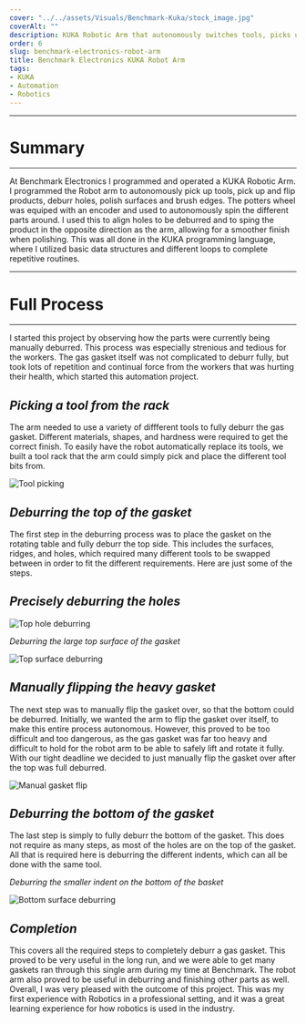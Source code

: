 ```yaml
---
cover: "../../assets/Visuals/Benchmark-Kuka/stock_image.jpg"
coverAlt: ""
description: KUKA Robotic Arm that autonomously switches tools, picks up brushes, deburrs product surfaces and holes, and picks / racks products.
order: 6
slug: benchmark-electronics-robot-arm
title: Benchmark Electronics KUKA Robot Arm
tags:
- KUKA
- Automation
- Robotics
---
```

***
# **Summary**


***
At Benchmark Electronics I programmed and operated a KUKA Robotic Arm. I programmed the Robot arm to autonomously pick up tools, pick up and flip products, deburr holes, polish surfaces and brush edges. The potters wheel was equiped with an encoder and used to autonomously spin the different parts around. I used this to align holes to be deburred and to sping the product in the opposite direction as the arm, allowing for a smoother finish when polishing. This was all done in the KUKA programming language, where I utilized basic data structures and different loops to complete repetitive routines.


***
# **Full Process**
***

I started this project by observing how the parts were currently being manually deburred. This process was especially strenious and tedious for the workers. The gas gasket itself was not complicated to deburr fully, but took lots of repetition and continual force from the workers that was hurting their health, which started this automation project.

## **_Picking a tool from the rack_**
The arm needed to use a variety of diffferent tools to fully deburr the gas gasket. Different materials, shapes, and hardness were required to get the correct finish. To easily have the robot automatically replace its tools, we built a tool rack that the arm could simply pick and place the different tool bits from.

![Tool picking](../../assets/Visuals/Benchmark-Kuka/toolpick.gif)


## **_Deburring the top of the gasket_**
The first step in the deburring process was to place the gasket on the rotating table and fully deburr the top side. This includes the surfaces, ridges, and holes, which required many different tools to be swapped between in order to fit the different requirements. Here are just some of the steps. 

## _Precisely deburring the holes_

![Top hole deburring](../../assets/Visuals/Benchmark-Kuka/robot3.gif)


*Deburring the large top surface of the gasket*

![Top surface deburring](../../assets/Visuals/Benchmark-Kuka/robot2.gif)


## **_Manually flipping the heavy gasket_**
The next step was to manually flip the gasket over, so that the bottom could be deburred. Initially, we wanted the arm to flip the gasket over itself, to make this entire process autonomous. However, this proved to be too difficult and too dangerous, as the gas gasket was far too heavy and difficult to hold for the robot arm to be able to safely lift and rotate it fully. With our tight deadline we decided to just manually flip the gasket over after the top was full deburred.

![Manual gasket flip](../../assets/Visuals/Benchmark-Kuka/manual_flip.gif)

## **_Deburring the bottom of the gasket_**
The last step is simply to fully deburr the bottom of the gasket. This does not require as many steps, as most of the holes are on the top of the gasket. All that is required here is deburring the different indents, which can all be done with the same tool.

_Deburring the smaller indent on the bottom of the basket_

![Bottom surface deburring](../../assets/Visuals/Benchmark-Kuka/robot1.gif)

## **_Completion_**
This covers all the required steps to completely deburr a gas gasket. This proved to be very useful in the long run, and we were able to get many gaskets ran through this single arm during my time at Benchmark. The robot arm also proved to be useful in deburring and finishing other parts as well. Overall, I was very pleased with the outcome of this project. This was my first experience with Robotics in a professional setting, and it was a great learning experience for how robotics is used in the industry.